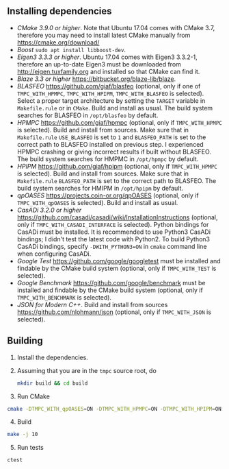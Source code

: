 ## Installing dependencies
- *CMake 3.9.0 or higher*. Note that Ubuntu 17.04 comes with CMake 3.7, therefore you may need to install latest CMake manually from https://cmake.org/download/
- *Boost* `sudo apt install libboost-dev`.
- *Eigen3 3.3.3 or higher*. Ubuntu 17.04 comes with Eigen3 3.3.2-1, therefore an up-to-date Eigen3 must be downloaded from http://eigen.tuxfamily.org and installed so that CMake can find it.
- *Blaze 3.3 or higher* https://bitbucket.org/blaze-lib/blaze.
- *BLASFEO* https://github.com/giaf/blasfeo (optional, only if one of `TMPC_WITH_HPMPC`, `TMPC_WITH_HPIPM`, `TMPC_WITH_BLASFEO` is selected). Select a proper target architecture by setting the `TARGET` variable in `Makefile.rule` or in `CMake`. Build and install as usual. The build system searches for BLASFEO in `/opt/blasfeo` by default.
- *HPMPC* https://github.com/giaf/hpmpc (optional, only if `TMPC_WITH_HPMPC` is selected). Build and install from sources. Make sure that in `Makefile.rule` `USE_BLASFEO` is set to `1` and `BLASFEO_PATH` is set to the correct path to BLASFEO installed on previous step. I experienced HPMPC crashing or giving incorrect results if built without BLASFEO. The build system searches for HMPMC in `/opt/hpmpc` by default.
- *HPIPM* https://github.com/giaf/hpipm (optional, only if `TMPC_WITH_HPMPC` is selected). Build and install from sources. Make sure that in `Makefile.rule` `BLASFEO_PATH` is set to the correct path to BLASFEO. The build system searches for HMIPM in `/opt/hpipm` by default.
- *qpOASES* https://projects.coin-or.org/qpOASES (optional, only if `TMPC_WITH_qpOASES` is selected). Build and install as usual.
- *CasADi 3.2.0 or higher* https://github.com/casadi/casadi/wiki/InstallationInstructions (optional, only if `TMPC_WITH_CASADI_INTERFACE` is selected). Python bindings for CasADi must be installed. It is recommended to use Python3 CasADi bindings; I didn't test the latest code with Python2. To build Python3 CasADi bindings, specify `-DWITH_PYTHON3=ON` in `cmake` command line when configuring CasADi.
- *Google Test* https://github.com/google/googletest must be installed and findable by the CMake build system (optional, only if `TMPC_WITH_TEST` is selected).
- *Google Benchmark* https://github.com/google/benchmark must be installed and findable by the CMake build system (optional, only if `TMPC_WITH_BENCHMARK` is selected).
- *JSON for Modern C++*. Build and install from sources https://github.com/nlohmann/json (optional, only if `TMPC_WITH_JSON` is selected).

## Building
1. Install the dependencies.
2. Assuming that you are in the `tmpc` source root, do  

    ```bash
    mkdir build && cd build
    ```
3. Run CMake  
```bash
cmake -DTMPC_WITH_qpOASES=ON -DTMPC_WITH_HPMPC=ON -DTMPC_WITH_HPIPM=ON -DTMPC_WITH_BLASFEO=ON ..
```
4. Build  
```bash
make -j 10
```
5. Run tests  
```bash
ctest
```